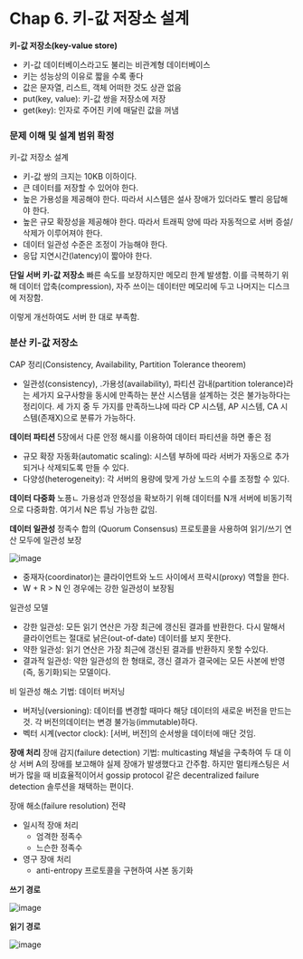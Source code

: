 # Chap 6. 키-값 저장소 설계

**키-값 저장소(key-value store)**
- 키-값 데이터베이스라고도 불리는 비관계형 데이터베이스
- 키는 성능상의 이유로 짧을 수록 좋다
- 값은 문자열, 리스트, 객체 어떠한 것도 상관 없음
- put(key, value): 키-값 쌍을 저장소에 저장
- get(key): 인자로 주어진 키에 매달린 값을 꺼냄

### 문제 이해 및 설계 범위 확정
키-값 저장소 설계
- 키-값 쌍의 크지는 10KB 이하이다.
- 큰 데이터를 저장할 수 있어야 한다.
- 높은 가용성을 제공해야 한다. 따라서 시스템은 설사 장애가 있더라도 빨리 응답해야 한다.
- 높은 규모 확장성을 제공해야 한다. 따라서 트래픽 양에 따라 자동적으로 서버 증설/삭제가 이루어져야 한다.
- 데이터 일관성 수준은 조정이 가능해야 한다.
- 응답 지연시간(latency)이 짧아야 한다.

**단일 서버 키-값 저장소**
빠른 속도를 보장하지만 메모리 한계 발생함. 이를 극복하기 위해 데이터 압축(compression), 자주 쓰이는 데이터만 메모리에 두고 나머지는 디스크에 저장함.

이렇게 개선하여도 서버 한 대로 부족함.

### 분산 키-값 저장소

CAP 정리(Consistency, Availability, Partition Tolerance theorem)
- 일관성(consistency), .가용성(availability), 파티션 감내(partition tolerance)라는 세가지 요구사항을 동시에 만족하는 분산 시스템을 설계하는 것은 불가능하다는 정리이다. 세 가지 중 두 가지를 만족하느냐에 따라 CP 시스템, AP 시스템, CA 시스템(존재X)으로 분류가 가능하다.

**데이터 파티션**
5장에서 다룬 안정 해시를 이용하여 데이터 파티션을 하면 좋은 점
- 규모 확장 자동화(automatic scaling): 시스템 부하에 따라 서버가 자동으로 추가되거나 삭제되도록 만들 수 있다.
- 다양성(heterogeneity): 각 서버의 용량에 맞게 가상 노드의 수를 조정할 수 있다.

**데이터 다중화**
노픙ㄴ 가용성과 안정성을 확보하기 위해 데이터를 N개 서버에 비동기적으로 다중화함. 여기서 N은 튜닝 가능한 값임.

**데이터 일관성**
정족수 합의 (Quorum Consensus) 프로토콜을 사용하여 읽기/쓰기 연산 모두에 일관성 보장

![image](https://github.com/aws-cloud-clubs/2024-khu-study/assets/56192209/566ed96a-33ab-4dbf-ae18-050963543fc7)

- 중재자(coordinator)는 클라이언트와 노드 사이에서 프락시(proxy) 역할을 한다.
- W + R > N 인 경우에는 강한 일관성이 보장됨

일관성 모델
- 강한 일관성: 모든 읽기 연산은 가장 최근에 갱신된 결과를 반환한다. 다시 말해서 클라이언트는 절대로 낡은(out-of-date) 데이터를 보지 못한다.
- 약한 일관성: 읽기 연산은 가장 최근에 갱신된 결과를 반환하지 못할 수있다.
- 결과적 일관성: 약한 일관성의 한 형태로, 갱신 결과가 결국에는 모든 사본에 반영(즉, 동기화)되는 모델이다.

비 일관성 해소 기법: 데이터 버저닝
- 버저닝(versioning): 데이터를 변경할 때마다 해당 데이터의 새로운 버전을 만드는 것. 각 버전의데이터는 변경 불가능(immutable)하다.
- 벡터 시계(vector clock): [서버, 버전]의 순서쌍을 데이터에 매단 것임.

**장애 처리**
장애 감지(failure detection) 기법: multicasting 채널을 구축하여 두 대 이상 서버 A의 장애를 보고해야 실제 장애가 발생했다고 간주함. 하지만 멀티캐스팅은 서버가 많을 때 비효율적이어서 gossip protocol 같은 decentralized failure detection  솔루션을 채택하는 편이다.

장애 해소(failure resolution) 전략
- 일시적 장애 처리
    - 엄격한 정족수
    - 느슨한 정족수
- 영구 장애 처리
    - anti-entropy 프로토콜을 구현하여 사본 동기화

**쓰기 경로**

![image](https://github.com/aws-cloud-clubs/2024-khu-study/assets/56192209/1787462a-81a2-4dc9-bc5e-c071953a68b1)

**읽기 경로**

![image](https://github.com/aws-cloud-clubs/2024-khu-study/assets/56192209/03bd8706-2633-4e50-883d-dd4d62a45533)

